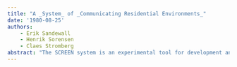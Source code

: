```yaml
---
title: "A _System_ of _Communicating Residential Environments_"
date: '1980-08-25'
authors: 
    - Erik Sandewall
    - Henrik Sorensen
    - Claes Stromberg
abstract: "The SCREEN system is an experimental tool for development and maintenance of application software. It is organized as a System of Communicating REsidential ENvironments, where each environment may be e.g. a programming environment or an end-user environment. Environments are able to send and receive modules which contain programs and data, and the maintenance of an application (throughout the software life-cycle) is performed by communicating such modules. Each programming environment may send several modules to each of several end-user environments, to account for specialized user needs, as well as updates of those modules. End-user environments consist of a fixed framework, into which contributed modules can plug in. The framework is designed specifically for each class of applications, and can be viewed as a special-purpose operating system for that class of applications. The organizational principles used in the SCREEN system are an extension of the residential programming systems that have been developed for Lisp, but they have an increased emphasis on software engineering issues. They represent an alternative to the classical principles for the production and use of software, which are based on the use of compilers, linkage editors, and general-purpose operating systems."
---
```


